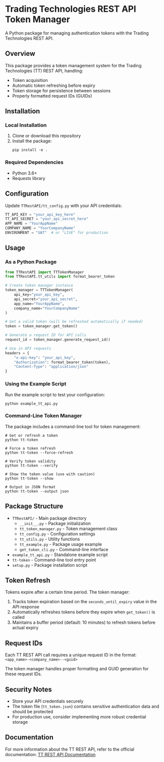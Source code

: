 # Trading Technologies REST API Token Manager

A Python package for managing authentication tokens with the Trading Technologies REST API.

## Overview

This package provides a token management system for the Trading Technologies (TT) REST API, handling:

- Token acquisition
- Automatic token refreshing before expiry
- Token storage for persistence between sessions
- Properly formatted request IDs (GUIDs)

## Installation

### Local Installation

1. Clone or download this repository
2. Install the package:
   ```
   pip install -e .
   ```

### Required Dependencies

- Python 3.6+
- Requests library

## Configuration

Update `TTRestAPI/tt_config.py` with your API credentials:

```python
TT_API_KEY = "your_api_key_here"
TT_API_SECRET = "your_api_secret_here"
APP_NAME = "YourAppName"
COMPANY_NAME = "YourCompanyName"
ENVIRONMENT = "UAT"  # or "LIVE" for production
```

## Usage

### As a Python Package

```python
from TTRestAPI import TTTokenManager
from TTRestAPI.tt_utils import format_bearer_token

# Create token manager instance
token_manager = TTTokenManager(
    api_key="your_api_key",
    api_secret="your_api_secret",
    app_name="YourAppName",
    company_name="YourCompanyName"
)

# Get a valid token (will be refreshed automatically if needed)
token = token_manager.get_token()

# Generate a request ID for API calls
request_id = token_manager.generate_request_id()

# Use in API requests
headers = {
    "x-api-key": "your_api_key",
    "Authorization": format_bearer_token(token),
    "Content-Type": "application/json"
}
```

### Using the Example Script

Run the example script to test your configuration:

```
python example_tt_api.py
```

### Command-Line Token Manager

The package includes a command-line tool for token management:

```
# Get or refresh a token
python tt-token

# Force a token refresh
python tt-token --force-refresh

# Verify token validity
python tt-token --verify

# Show the token value (use with caution)
python tt-token --show

# Output in JSON format
python tt-token --output json
```

## Package Structure

- `TTRestAPI/` - Main package directory
  - `__init__.py` - Package initialization
  - `tt_token_manager.py` - Token management class
  - `tt_config.py` - Configuration settings
  - `tt_utils.py` - Utility functions
  - `tt_example.py` - Package usage example
  - `get_token_cli.py` - Command-line interface
- `example_tt_api.py` - Standalone example script
- `tt-token` - Command-line tool entry point
- `setup.py` - Package installation script

## Token Refresh

Tokens expire after a certain time period. The token manager:

1. Tracks token expiration based on the `seconds_until_expiry` value in the API response
2. Automatically refreshes tokens before they expire when `get_token()` is called
3. Maintains a buffer period (default: 10 minutes) to refresh tokens before actual expiry

## Request IDs

Each TT REST API call requires a unique request ID in the format:
`<app_name>-<company_name>--<guid>`

The token manager handles proper formatting and GUID generation for these request IDs.

## Security Notes

- Store your API credentials securely
- The token file (`tt_token.json`) contains sensitive authentication data and should be protected
- For production use, consider implementing more robust credential storage

## Documentation

For more information about the TT REST API, refer to the official documentation:
[TT REST API Documentation](https://library.tradingtechnologies.com/tt-rest/v2/gs-intro.html)
